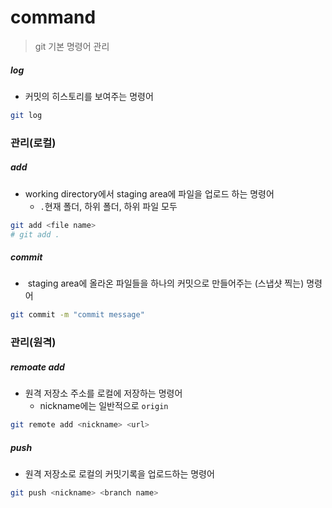 # command

> git 기본 명령어 관리

##### log

- 커밋의 히스토리를 보여주는 명령어

```bash
git log
```





### 관리(로컬)

##### add

- working directory에서 staging area에 파일을 업로드 하는 명령어
  - `.`현재 폴더, 하위 폴더, 하위 파일 모두 

```bash
git add <file name>
# git add . 
```



##### commit

- ​	staging area에 올라온 파일들을 하나의 커밋으로 만들어주는 (스냅샷 찍는) 명령어

```bash
git commit -m "commit message"
```



### 관리(원격)

##### remoate add

- 원격 저장소 주소를 로컬에 저장하는 명령어
  - nickname에는 일반적으로 `origin` 

```bash
git remote add <nickname> <url>
```



##### push

- 원격 저장소로 로컬의 커밋기록을 업로드하는 명령어

```bash
git push <nickname> <branch name>
```

